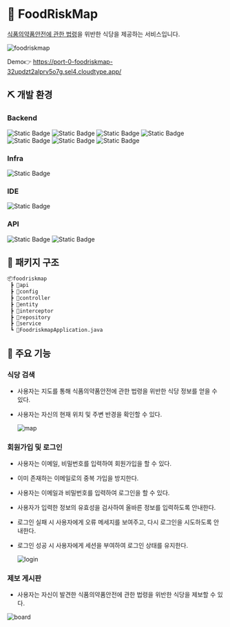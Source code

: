 # 🥘 FoodRiskMap

[식품의약품안전에 관한 법령](https://www.mfds.go.kr/brd/m_203/list.do)을 위반한 식당을 제공하는 서비스입니다.

![foodriskmap](https://github.com/hsyoodev/foodriskmap/assets/102946491/537eb325-59a4-414b-9814-e03a0193b1a0)

Demo👉 https://port-0-foodriskmap-32updzt2alprv5o7g.sel4.cloudtype.app/

## ⛏️ 개발 환경

### Backend

![Static Badge](https://img.shields.io/badge/-Java-%23007396?style=for-the-badge&logo=java&logoColor=white)
![Static Badge](https://img.shields.io/badge/-spring%20boot-%236DB33F?style=for-the-badge&logo=springboot&logoColor=white)
![Static Badge](https://img.shields.io/badge/-spring%20data%20jpa-%236DB33F?style=for-the-badge&logo=springdatajpa&logoColor=white)
![Static Badge](https://img.shields.io/badge/-spring%20security-%236DB33F?style=for-the-badge&logo=springsecurity&logoColor=white)
![Static Badge](https://img.shields.io/badge/-thymeleaf-%23005F0F?style=for-the-badge&logo=thymeleaf&logoColor=white)
![Static Badge](https://img.shields.io/badge/-mariadb-%23003545?style=for-the-badge&logo=mariadb&logoColor=white)
![Static Badge](https://img.shields.io/badge/-apache%20maven-%23C71A36?style=for-the-badge&logo=apachemaven&logoColor=white)

### Infra

![Static Badge](https://img.shields.io/badge/-cloudetype-%23000000?style=for-the-badge&logo=cloudetype&logoColor=white)

### IDE

![Static Badge](https://img.shields.io/badge/-intellij-%23000000?style=for-the-badge&logo=intellijidea&logoColor=white)

### API

![Static Badge](https://img.shields.io/badge/-web%20dynamic%20map-%2303C75A?style=for-the-badge&logo=naver&labelColor=abcdef)
![Static Badge](https://img.shields.io/badge/-geocoding-%2303C75A?style=for-the-badge&logo=naver&labelColor=abcdef)

## 📁 패키지 구조

```bash
📦foodriskmap
 ┣ 📂api
 ┣ 📂config
 ┣ 📂controller
 ┣ 📂entity
 ┣ 📂interceptor
 ┣ 📂repository
 ┣ 📂service
 ┗ 📜FoodriskmapApplication.java
```

## 👀 주요 기능

### 식당 검색

* 사용자는 지도를 통해 식품의약품안전에 관한 법령을 위반한 식당 정보를 얻을 수 있다.
* 사용자는 자신의 현재 위치 및 주변 반경을 확인할 수 있다.

  ![map](https://github.com/hsyoodev/foodriskmap/assets/102946491/d9e08e22-8891-4b85-953e-1fffcdc30df1)

### 회원가입 및 로그인

* 사용자는 이메일, 비밀번호를 입력하여 회원가입을 할 수 있다.
* 이미 존재하는 이메일로의 중복 가입을 방지한다.
* 사용자는 이메일과 비밀번호를 입력하여 로그인을 할 수 있다.
* 사용자가 입력한 정보의 유효성을 검사하여 올바른 정보를 입력하도록 안내한다.
* 로그인 실패 시 사용자에게 오류 메세지를 보여주고, 다시 로그인을 시도하도록 안내한다.
* 로그인 성공 시 사용자에게 세션을 부여하여 로그인 상태를 유지한다.

  ![login](https://github.com/hsyoodev/foodriskmap/assets/102946491/f22691bc-4418-407b-9322-af45cd1da162)

### 제보 게시판

* 사용자는 자신이 발견한 식품의약품안전에 관한 법령을 위반한 식당을 제보할 수 있다.

![board](https://github.com/hsyoodev/foodriskmap/assets/102946491/08298591-add0-468e-8506-19c1bae68ce6)
